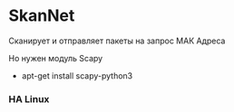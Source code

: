 # SkanNet
Сканирует и отправляет пакеты на запрос МАК Адреса

Но нужен модуль Scapy

* apt-get install scapy-python3
### НА Linux
